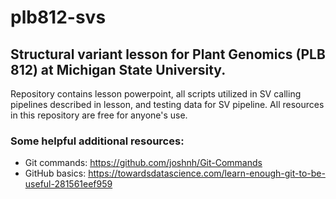 # plb812-svs
## Structural variant lesson for Plant Genomics (PLB 812) at Michigan State University.

Repository contains lesson powerpoint, all scripts utilized in SV calling pipelines described in lesson, and testing data for SV pipeline. All resources in this repository are free for anyone's use.

### Some helpful additional resources:
- Git commands: https://github.com/joshnh/Git-Commands
- GitHub basics: https://towardsdatascience.com/learn-enough-git-to-be-useful-281561eef959
